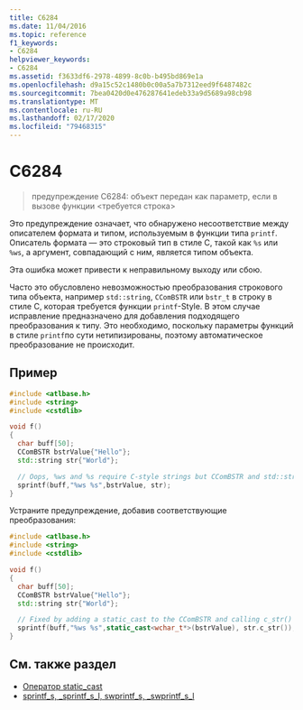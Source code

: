 ```yaml
---
title: C6284
ms.date: 11/04/2016
ms.topic: reference
f1_keywords:
- C6284
helpviewer_keywords:
- C6284
ms.assetid: f3633df6-2978-4899-8c0b-b495bd869e1a
ms.openlocfilehash: d9a15c52c1480b0c00a5a7b7312eed9f6487482c
ms.sourcegitcommit: 7bea0420d0e476287641edeb33a9d5689a98cb98
ms.translationtype: MT
ms.contentlocale: ru-RU
ms.lasthandoff: 02/17/2020
ms.locfileid: "79468315"
---
```

# <a name="c6284"></a>C6284

> предупреждение C6284: объект передан как параметр, если в вызове функции \<требуется строка\>

Это предупреждение означает, что обнаружено несоответствие между описателем формата и типом, используемым в функции типа `printf`.  Описатель формата — это строковый тип в стиле C, такой как `%s` или `%ws`, а аргумент, совпадающий с ним, является типом объекта.

Эта ошибка может привести к неправильному выходу или сбою.

Часто это обусловлено невозможностью преобразования строкового типа объекта, например `std::string`, `CComBSTR` или `bstr_t` в строку в стиле C, которая требуется функции `printf`-Style.  В этом случае исправление предназначено для добавления подходящего преобразования к типу.  Это необходимо, поскольку параметры функций в стиле `printf`по сути нетипизированы, поэтому автоматическое преобразование не происходит.

## <a name="example"></a>Пример

```cpp
#include <atlbase.h>
#include <string>
#include <cstdlib>

void f()
{
  char buff[50];
  CComBSTR bstrValue{"Hello"};
  std::string str{"World"};

  // Oops, %ws and %s require C-style strings but CComBSTR and std::strings are being passed instead
  sprintf(buff,"%ws %s",bstrValue, str);
}
```

Устраните предупреждение, добавив соответствующие преобразования:

```cpp
#include <atlbase.h>
#include <string>
#include <cstdlib>

void f()
{
  char buff[50];
  CComBSTR bstrValue{"Hello"};
  std::string str{"World"};

  // Fixed by adding a static_cast to the CComBSTR and calling c_str() on the std::string
  sprintf(buff,"%ws %s",static_cast<wchar_t*>(bstrValue), str.c_str());
}
```

## <a name="see-also"></a>См. также раздел

- [Оператор static_cast](/cpp/cpp/static-cast-operator)
- [sprintf_s, _sprintf_s_l, swprintf_s, _swprintf_s_l](/cpp/c-runtime-library/reference/sprintf-s-sprintf-s-l-swprintf-s-swprintf-s-l)
